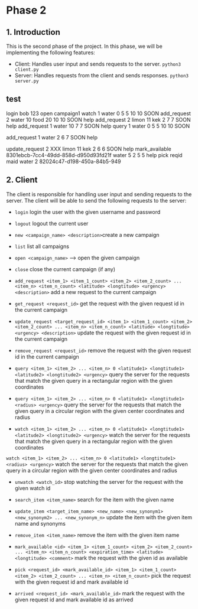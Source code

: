 # Phase 2

## 1. Introduction

This is the second phase of the project. In this phase, we will be implementing the following features:

- Client: Handles user input and sends requests to the server. `python3 client.py`
- Server: Handles requests from the client and sends responses. `python3 server.py`

## test

login bob 123
open campaign1
watch 1 water 0 5 5 10 10 SOON
add_request 2 water 10 food 20 10 10 SOON help
add_request 2 limon 11 kek 2 7 7 SOON help
add_request 1 water 10 7 7 SOON help
query 1 water 0 5 5 10 10 SOON

add_request 1 water 2 6 7 SOON help

update_request 2 XXX limon 11 kek 2 6 6 SOON help
mark_available 8301ebcb-7cc4-49dd-858d-d950d93fd21f water 5 2 5 5 help
pick reqid maid water 2
82024c47-d198-450a-84b5-949

## 2. Client

The client is responsible for handling user input and sending requests to the server. The client will be able to send the following requests to the server:

- `login` <username> <password> login the user with the given username and password
- `logout` logout the current user

- `new <campaign_name> <description>`create a new campaign
- `list` list all campaigns
- `open <campaign_name>` --> open the given campaign
- `close` close the current campaign (if any)

- `add_request <item_1> <item_1_count> <item_2> <item_2_count> ... <item_n> <item_n_count> <latitude> <longtitude> <urgency> <description>` add a new request to the current campaign

- `get_request <request_id>` get the request with the given request id in the current campaign

- `update_request <target_request_id> <item_1> <item_1_count> <item_2> <item_2_count> ... <item_n> <item_n_count> <latitude> <longtitude> <urgency> <description>` update the request with the given request id in the current campaign

- `remove_request <request_id>` remove the request with the given request id in the current campaign

- `query <item_1> <item_2> ... <item_n> 0 <latitude1> <longtitude1> <latitude2> <longtitude2> <urgency>` query the server for the requests that match the given query in a rectangular region with the given coordinates
- `query <item_1> <item_2> ... <item_n> 0 <latitude1> <longtitude1> <radius> <urgency>` query the server for the requests that match the given query in a circular region with the given center coordinates and radius

- `watch <item_1> <item_2> ... <item_n> 0 <latitude1> <longtitude1> <latitude2> <longtitude2> <urgency>` watch the server for the requests that match the given query in a rectangular region with the given coordinates

`watch <item_1> <item_2> ... <item_n> 0 <latitude1> <longtitude1> <radius> <urgency>` watch the server for the requests that match the given query in a circular region with the given center coordinates and radius

- `unwatch <watch_id>` stop watching the server for the request with the given watch id

- `search_item <item_name>` search for the item with the given name

- `update_item <target_item_name> <new_name> <new_synonym1> <new_synonym2> ... <new_synonym_n>` update the item with the given item name and synonyms

- `remove_item <item_name>` remove the item with the given item name

- `mark_available <id> <item_1> <item_1_count> <item_2> <item_2_count> ... <item_n> <item_n_count> <expiration_time> <latitude> <longtitude> <comment>` mark the request with the given id as available

- `pick <request_id> <mark_available_id> <item_1> <item_1_count> <item_2> <item_2_count> ... <item_n> <item_n_count>` pick the request with the given request id and mark available id

- `arrived <request_id> <mark_available_id>` mark the request with the given request id and mark available id as arrived
